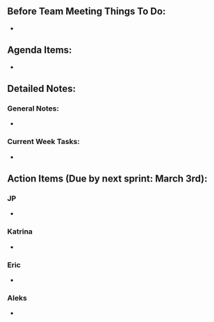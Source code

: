 ## Before Team Meeting Things To Do:
- 

## Agenda Items:
- 

## Detailed Notes:
### General Notes:
- 

### Current Week Tasks:
- 

## Action Items (Due by next sprint: March 3rd):
### JP
- 

### Katrina
- 

### Eric
- 

### Aleks
- 














